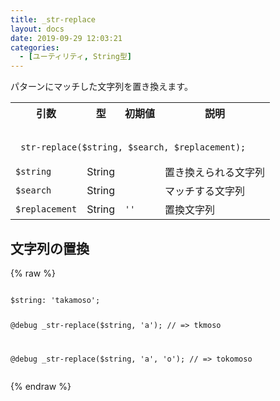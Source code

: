 ```yaml
---
title: _str-replace
layout: docs
date: 2019-09-29 12:03:21
categories:
  - [ユーティリティ, String型]
---
```


パターンにマッチした文字列を置き換えます。

<table>
  <tr>
    <th>引数</th>
    <th>型</th>
    <th>初期値</th>
    <th>説明</th>
  </tr>
  <tr>
    <td colspan="4">
      <pre class="language-scss"><code>
_str-replace($string, $search, $replacement);
</code></pre>
    </td>
  </tr>
  <tr>
    <td><code>$string</code></td>
    <td>String</td>
    <td></td>
    <td>置き換えられる文字列</td>
  </tr>
  <tr>
    <td><code>$search</code></td>
    <td>String</td>
    <td></td>
    <td>マッチする文字列</td>
  </tr>
  <tr>
    <td><code>$replacement</code></td>
    <td>String</td>
    <td><code class="language-scss">''</code></td>
    <td>置換文字列</td>
  </tr>
</table>

## 文字列の置換

<div class="c demo">
  <div class="code">
    {% raw %}
      <pre class="language-scss"><code>
$string: 'takamoso';

@debug _str-replace($string, 'a');
// => tkmoso

@debug _str-replace($string, 'a', 'o');
// => tokomoso
</code></pre>
    {% endraw %}
  </div>
</div>